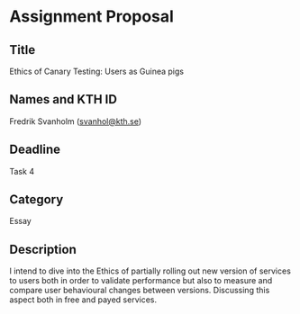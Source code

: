# Assignment Proposal
## Title
Ethics of Canary Testing: Users as Guinea pigs

## Names and KTH ID
Fredrik Svanholm (svanhol@kth.se)

## Deadline
Task 4

## Category
Essay

## Description
I intend to dive into the Ethics of partially rolling out new version of services to users both in order to validate performance but also to measure and compare user behavioural changes between versions. Discussing this aspect both in free and payed services.
